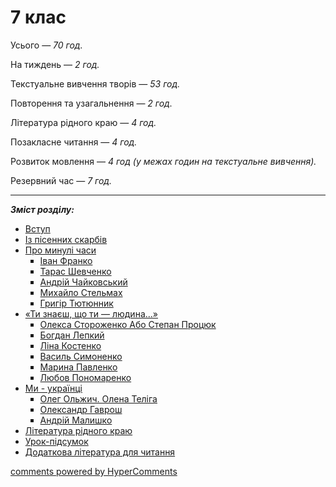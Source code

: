 <div id="hypercomments_widget" class="js-hypercomments-widget invisible"></div>

# 7 клас

Усього — <i>70 год.</i> 

На тиждень — <i>2 год.</i> 

Текстуальне вивчення творів — <i>53 год.</i> 

Повторення та узагальнення — <i>2 год.</i> 

Література рідного краю — <i>4 год.</i> 

Позакласне читання — <i>4 год.</i> 

Розвиток мовлення — <i>4 год (у межах годин на текстуальне вивчення).</i>

Резервний час — <i>7 год.</i>

<hr>

<b><i>Зміст розділу:</i></b>

<ul type="disc">
<li class="chapter " data-level="1" data-path="vstup.html">
        <a href="vstup.html">
                <b></b>
            Вступ
        </a>
</li>
<li class="chapter " data-level="2" data-path="iz_pisennykh_skarbyv.html">
        <a href="iz_pisennykh_skarbyv.html">
                <b></b>
            Із пісенних скарбів
        </a>
</li>
<li class="chapter " data-level="3" data-path="pro_mynuli_chasy.html">
        <a href="pro_mynuli_chasy.html">
                <b></b>
            Про минулі часи
        </a>
    <ul type="square">
<li class="chapter " data-level="1" data-path="franko.html">
        <a href="franko.html">
                <b></b>
            Іван Франко
        </a>
</li>
<li class="chapter " data-level="2" data-path="shevchenko.html">
        <a href="shevchenko.html">
                <b></b>
            Тарас Шевченко
        </a>
</li>
<li class="chapter " data-level="3" data-path="chaykovsky.html">
        <a href="chaykovsky.html">
                <b></b>
            Андрій Чайковський
        </a>
</li>
<li class="chapter " data-level="4" data-path="stelmakh.html">
        <a href="stelmakh.html">
                <b></b>
            Михайло Стельмах
        </a>
</li>
<li class="chapter " data-level="5" data-path="tyutyunnyk.html">
        <a href="tyutyunnyk.html">
                <b></b>
            Григір Тютюнник
        </a>
</li>
    </ul>
</li>
<li class="chapter " data-level="4" data-path="ty_znaesh_sho_ty_lyudyna.html">
        <a href="ty_znaesh_sho_ty_lyudyna.html">
                <b></b>
            «Ти знаєш, що ти — людина...»
        </a>
    <ul type="square">
<li class="chapter " data-level="1" data-path="storozhenko.html">
        <a href="storozhenko.html">
                <b></b>
            Олекса Стороженко Або Степан Процюк
        </a>
</li>
<li class="chapter " data-level="2" data-path="lepkyu.html">
        <a href="lepkyu.html">
                <b></b>
            Богдан Лепкий
        </a>
</li>
<li class="chapter " data-level="3" data-path="kostenko.html">
        <a href="kostenko.html">
                <b></b>
            Ліна Костенко
        </a>
</li>
<li class="chapter " data-level="4" data-path="symonenko.html">
        <a href="symonenko.html">
                <b></b>
            Василь Симоненко
        </a>
</li>
<li class="chapter " data-level="5" data-path="pavlenko.html">
        <a href="pavlenko.html">
                <b></b>
            Марина Павленко
        </a>
</li>
<li class="chapter " data-level="6" data-path="ponomarenko.html">
        <a href="ponomarenko.html">
                <b></b>
            Любов Пономаренко
        </a>
</li>
    </ul>
</li>
<li class="chapter " data-level="5" data-path="mi_ukrainci.html">
        <a href="mi_ukrainci.html">
                <b></b>
            Ми - українці
        </a>
    <ul type="square">
<li class="chapter " data-level="1" data-path="olzhych_teliga.html">
        <a href="olzhych_teliga.html">
                <b></b>
            Олег Ольжич. Олена Теліга
        </a>
</li>
<li class="chapter " data-level="2" data-path="gavrosh.html">
        <a href="gavrosh.html">
                <b></b>
            Олександр Гаврош
        </a>
</li>
<li class="chapter " data-level="3" data-path="malyshko.html">
        <a href="malyshko.html">
                <b></b>
            Андрій Малишко
        </a>
</li>
    </ul>
</li>
<li class="chapter " data-level="6" data-path="literatura_rydnogo_krayu.html">
        <a href="literatura_rydnogo_krayu.html">
                <b></b>
            Література рідного краю
        </a>
</li>
<li class="chapter " data-level="7" data-path="urok_pydsumok.html">
        <a href="urok_pydsumok.html">
                <b></b>
            Урок-підсумок
        </a>
</li>
<li class="chapter " data-level="8" data-path="dodatkova_lyteratura.html">
        <a href="dodatkova_lyteratura.html">
                <b></b>
            Додаткова література для читання
        </a>
</li>
</ul>

<div class="js-hypercomments-container">
<a href="http://hypercomments.com" class="hc-link" title="comments widget">comments powered by HyperComments</a>
</div>